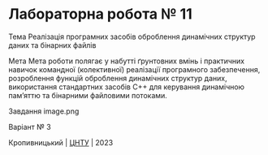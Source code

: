 # Лабораторна робота № 11

Тема
Реалізація програмних засобів оброблення динамічних структур  даних та бінарних файлів

Мета 
Мета роботи полягає у набутті ґрунтовних вмінь і практичних навичок командної (колективної) реалізації програмного забезпечення, розроблення функцій оброблення динамічних структур даних, використання стандартних засобів С++ для керування динамічною пам’яттю та бінарними файловими потоками. 


Завдання image.png

Варіант № 3


Кропивницький | <a href="http://www.kntu.kr.ua/">ЦНТУ</a> | 2023